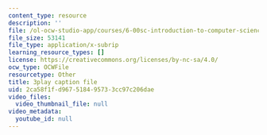 ```yaml
---
content_type: resource
description: ''
file: /ol-ocw-studio-app/courses/6-00sc-introduction-to-computer-science-and-programming-spring-2011/2ca58f1fd967518495733cc97c206dae_TIQTYgmavC4.vtt
file_size: 53141
file_type: application/x-subrip
learning_resource_types: []
license: https://creativecommons.org/licenses/by-nc-sa/4.0/
ocw_type: OCWFile
resourcetype: Other
title: 3play caption file
uid: 2ca58f1f-d967-5184-9573-3cc97c206dae
video_files:
  video_thumbnail_file: null
video_metadata:
  youtube_id: null
---
```

